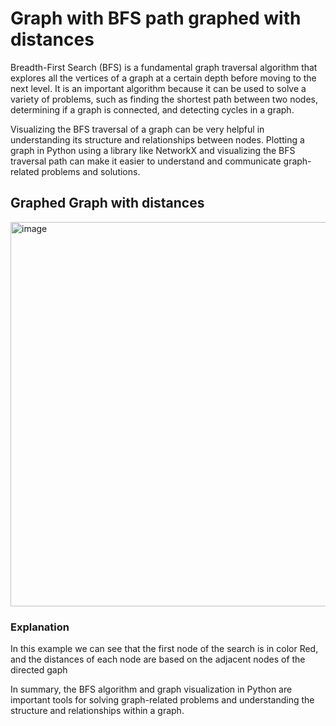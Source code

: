 # Graph with BFS path graphed with distances

Breadth-First Search (BFS) is a fundamental graph traversal algorithm that explores all the vertices of a graph at a certain depth before moving to the next level. It is an important algorithm because it can be used to solve a variety of problems, such as finding the shortest path between two nodes, determining if a graph is connected, and detecting cycles in a graph.

Visualizing the BFS traversal of a graph can be very helpful in understanding its structure and relationships between nodes. Plotting a graph in Python using a library like NetworkX and visualizing the BFS traversal path can make it easier to understand and communicate graph-related problems and solutions.

## Graphed Graph with distances

<img width="615" alt="image" src="https://user-images.githubusercontent.com/120596087/224415071-1852f69b-2b73-4910-aa55-b2d175c29e45.png">

### Explanation

In this example we can see that the first node of the search is in color Red, and the distances of each node are based on the adjacent nodes of the directed gaph

In summary, the BFS algorithm and graph visualization in Python are important tools for solving graph-related problems and understanding the structure and relationships within a graph.
